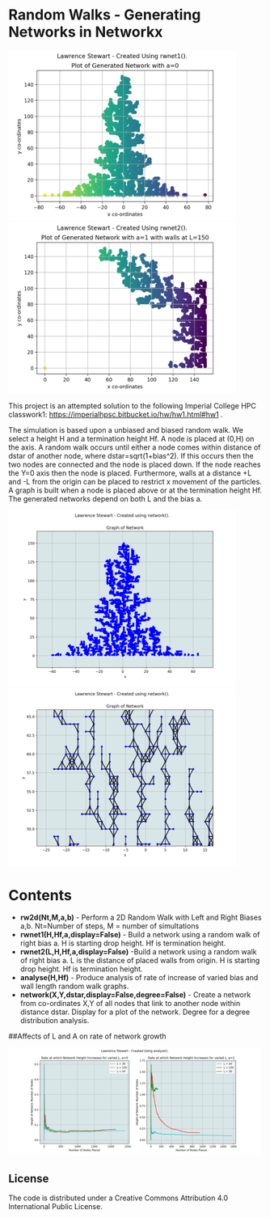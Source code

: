 # Random Walks - Generating Networks in Networkx



<img src="https://github.com/LawrenceMMStewart/M3C1-Networks-and-Random-Walks/blob/master/Images/plot1.png" width="450"> <img src="https://github.com/LawrenceMMStewart/M3C1-Networks-and-Random-Walks/blob/master/Images/plot2.png" width="450">

This project is an attempted solution to the following Imperial College HPC classwork1: https://imperialhpsc.bitbucket.io/hw/hw1.html#hw1 .

The simulation is based upon a unbiased and biased random walk. We select a height H and a termination height Hf. A node is placed at (0,H) on the axis. A random walk occurs until either a node comes within distance of dstar of another node, where dstar=sqrt(1+bias^2). If this occurs then the two nodes are connected and the node is placed down. If the node reaches the Y=0 axis then the node is placed. Furthermore, walls at a distance +L and -L from the origin can be placed to restrict x movement of the particles. A graph is built when a node is placed above or at the termination height Hf. The generated networks depend on both L and the bias a.

<img src="https://github.com/LawrenceMMStewart/M3C1-Networks-and-Random-Walks/blob/master/Images/plot3.png" width="450">

<img src="https://github.com/LawrenceMMStewart/M3C1-Networks-and-Random-Walks/blob/master/Images/plot4.png" width="450">






# Contents 

* **rw2d(Nt,M,a,b)** - Perform a 2D Random Walk with Left and Right Biases a,b. Nt=Number of steps, M = number of simultations
* **rwnet1(H,Hf,a,display=False)** - Build a network using a random walk of right bias a. H is starting drop height. Hf is termination height.
* **rwnet2(L,H,Hf,a,display=False)** -Build a network using a random walk of right bias a. L is the distance of placed walls from origin. H is starting drop height. Hf is termination height.
* **analyse(H,Hf)** - Produce analysis of rate of increase of varied bias and wall length random walk graphs.
* **network(X,Y,dstar,display=False,degree=False)** - Create a network from co-ordinates X,Y of all nodes that link to another node within distance dstar. Display for a plot of the network. Degree for a degree distribution analysis.


##Affects of L and A on rate of network growth


<img src="https://github.com/LawrenceMMStewart/M3C1-Networks-and-Random-Walks/blob/master/Images/plot5.png" width="500">




## License

The code is distributed under a Creative Commons Attribution 4.0 International Public License.



